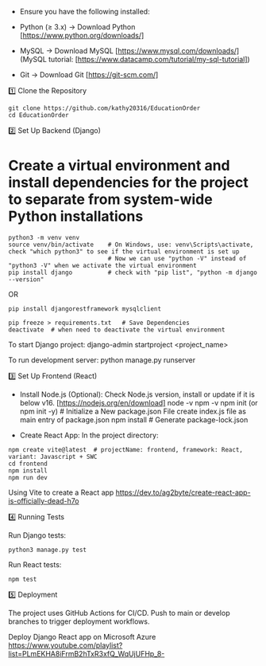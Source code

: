 * Ensure you have the following installed:​​ 

* Python (≥ 3.x) → Download Python [https://www.python.org/downloads/]

* MySQL → Download MySQL [https://www.mysql.com/downloads/] (MySQL tutorial: [https://www.datacamp.com/tutorial/my-sql-tutorial])

* Git → Download Git [https://git-scm.com/]

1️⃣ Clone the Repository
```
git clone https://github.com/kathy20316/EducationOrder
cd EducationOrder
```

2️⃣ Set Up Backend (Django)

# Create a virtual environment and install dependencies for the project to separate from system-wide Python installations
```
python3 -m venv venv
source venv/bin/activate    # On Windows, use: venv\Scripts\activate, check "which python3" to see if the virtual environment is set up
                            # Now we can use "python -V" instead of "python3 -V" when we activate the virtual environment
pip install django          # check with "pip list", "python -m django --version"
```
OR 
```
pip install djangorestframework mysqlclient
```
```
pip freeze > requirements.txt   # Save Dependencies
deactivate  # when need to deactivate the virtual environment
```
To start Django project:
    django-admin startproject <project_name>

To run development server:
    python manage.py runserver


3️⃣ Set Up Frontend (React)

* Install Node.js (Optional): Check Node.js version, install or update if it is below v16. [https://nodejs.org/en/download]
node -v
npm -v
npm init (or npm init -y)   # Initialize a New package.json File
    create index.js file as main entry of package.json
npm install     # Generate package-lock.json

* Create React App:
In the project directory:
```
npm create vite@latest  # projectName: frontend, framework: React, variant: Javascript + SWC
cd frontend
npm install
npm run dev

```
Using Vite to create a React app
https://dev.to/ag2byte/create-react-app-is-officially-dead-h7o 

4️⃣ Running Tests

Run Django tests:
```
python3 manage.py test
```

Run React tests:
```
npm test
```

5️⃣ Deployment

The project uses GitHub Actions for CI/CD.
Push to main or develop branches to trigger deployment workflows.​​


Deploy Django React app on Microsoft Azure
https://www.youtube.com/playlist?list=PLmEKHA8iFrmB2hTxR3xfQ_WqUjUFHp_8-

